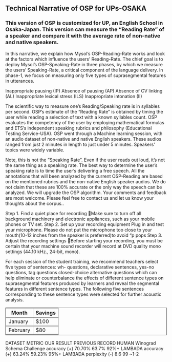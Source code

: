 ## Technical Narrative of OSP for UPs-OSAKA

### This version of OSP is customized for UP, an English School in Osaka-Japan. This version can measure the “Reading Rate” of a speaker and compare it with the average rate of non-native and native speakers.


In this narrative, we explain how Mysol’s OSP-Reading-Rate works and look at the factors which influence the users’ Reading-Rate.
The chief goal is to deploy Mysol’s OSP-Speaking-Rate in three phases, by which we measure the users’ Speaking-Rate, a critical component of the language delivery. 
In phase-1, we focus on measuring only five types of suprasegmental features in utterances.

Inappropriate pausing         (IP)
Absence of pausing            (AP)
Absence of CV linking         (AL)
Inappropriate lexical stress  (ILS)
Inappropriate intonation       (II)

The scientific way to measure one’s Reading/Speaking rate is in syllables per second. 
OSP’s estimate of the “Reading Rate” is obtained by timing the user while reading a selection of text with a known syllables count.
OSP evaluates the competency of the user by employing mathematical formulas and ETS’s independent speaking rubrics and philosophy (Educational Testing Service-USA). 
OSP went through a Machine learning session, with an audio dataset of non-native and native English speakers. These audios ranged from just 2 minutes in length to just under 5 minutes. Speakers' topics were widely variable. 

Note, this is not the ”Speaking Rate”. Even if the user reads out loud, it’s not the same thing as a speaking rate.
The best way to determine the user’s speaking rate is to time the user’s delivering a free speech. 
All the annotations that will been analyzed by the current OSP-Reading are based on the mentioned rubrics and the non-native English speaker audios. We do not claim that these are 100% accurate or the only way the speech can be analyzed. We will upgrade the OSP algorithm. Your comments and feedback are most welcome. Please feel free to contact us and let us know your thoughts about the corpus.. 

Step 1. Find a quiet place for recording Make sure to turn off all background machinery and electronic appliances, such as your mobile phones or TV set.
Step 2. Set up your recording equipment
	Plug in and test your microphone. Please do not put the microphone too close to your mouth(10-12 inches from the speaker is preferred)to avoid “p pops
Step 3. Adjust the recording settings Before starting your recording, you must be certain that your machine sound recorder will record at DVD quality mono settings (44.10 kHz., 24-bit, mono).

For each session of the student training, we recommend teachers select five types of sentences:
wh- questions, 
declarative sentences, 
yes-no questions, 
tag questions 
closed-choice alternative questions
which can help eliminate or counterbalance the effects of different sentence types on suprasegmental features produced by learners and reveal the segmental features in different sentence types. 
The following five sentences corresponding to these sentence types were selected for further acoustic analysis. 

<table border="1">
  <tr>
    <th>Month</th>
    <th>Savings</th>
  </tr>
  <tr>
    <td>January</td>
    <td>$100</td>
  </tr>
  <tr>
    <td>February</td>
    <td>$80</td>
  </tr>
</table>



DATASET	                  METRIC	OUR RESULT              PREVIOUS RECORD	       HUMAN
Winograd Schema
Challenge	accuracy (+)	70.70%	63.7%	92%+
LAMBADA	accuracy (+)	63.24%	59.23%	95%+
LAMBADA	perplexity (-)	8.6	99	~1-2
